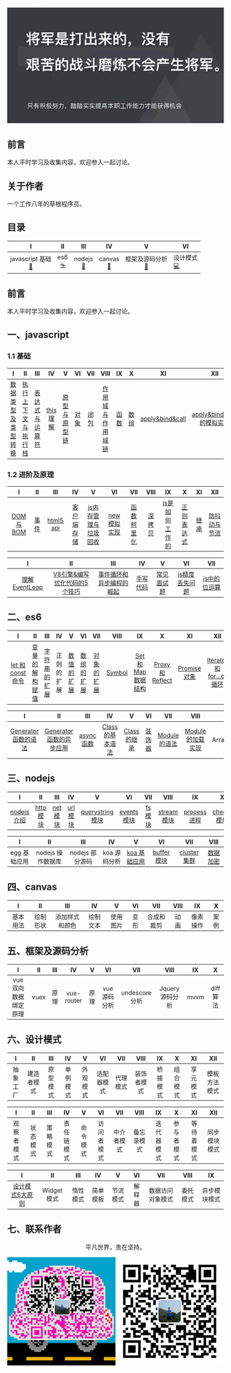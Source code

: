![image](./img/timg.jpg)
<br>

## 前言

本人平时学习及收集内容，欢迎参入一起讨论。

## 关于作者

一个工作八年的草根程序员。

## 目录

|                      I                       |          II          |             III             |             IV              |                     V                      | Ⅵ                              |
| :------------------------------------------: | :------------------: | :-------------------------: | :-------------------------: | :----------------------------------------: | ------------------------------ |
| javascript 基础<br />[📝](#一javascript基础) | es6<br/>[☕️](#二es6) | nodejs<br />[🐍](#三nodejs) | canvas<br />[🔗](#四canvas) | 框架及源码分析<br/>[💾](#五框架及源码分析) | 设计模式<br/>[💻](#六设计模式) |

## 前言

本人平时学习及收集内容，欢迎参入一起讨论。

## 一、javascript

### 1.1 基础

|                                                                                    I                                                                                    |                                                                          II                                                                           |                                                                                 III                                                                                 |                                                          IV                                                           |                                                                            V                                                                             |                                                      VI                                                      |                                                     VII                                                      |                                                                                      VIII                                                                                      |                                                      IX                                                      |                                                      X                                                       |                                                            XI                                                            |                                                                                  XII                                                                                   |
| :---------------------------------------------------------------------------------------------------------------------------------------------------------------------: | :---------------------------------------------------------------------------------------------------------------------------------------------------: | :-----------------------------------------------------------------------------------------------------------------------------------------------------------------: | :-------------------------------------------------------------------------------------------------------------------: | :------------------------------------------------------------------------------------------------------------------------------------------------------: | :----------------------------------------------------------------------------------------------------------: | :----------------------------------------------------------------------------------------------------------: | :----------------------------------------------------------------------------------------------------------------------------------------------------------------------------: | :----------------------------------------------------------------------------------------------------------: | :----------------------------------------------------------------------------------------------------------: | :----------------------------------------------------------------------------------------------------------------------: | :--------------------------------------------------------------------------------------------------------------------------------------------------------------------: |
| [数据类型及类型转换](https://github.com/cs-learning-record/javascript-series/blob/master/javascript/%E6%95%B0%E6%8D%AE%E7%B1%BB%E5%9E%8B%E4%B8%8E%E8%BD%AC%E6%8D%A2.md) | [执行上下文与执行栈](https://github.com/cs-learning-record/javascript-series/blob/master/javascript/%E6%89%A7%E8%A1%8C%E4%B8%8A%E4%B8%8B%E6%96%87.md) | [表达式与运算符](https://github.com/cs-learning-record/javascript-series/blob/master/javascript/%E8%A1%A8%E8%BE%BE%E5%BC%8F%E4%B8%8E%E8%BF%90%E7%AE%97%E7%AC%A6.md) | [this 理解](https://github.com/cs-learning-record/javascript-series/blob/master/javascript/this%E7%90%86%E8%A7%A3.md) | [原型与原型链](https://github.com/cs-learning-record/javascript-series/blob/master/javascript/%E5%8E%9F%E5%9E%8B%E4%B8%8E%E5%8E%9F%E5%9E%8B%E9%93%BE.md) | [对象](https://github.com/cs-learning-record/javascript-series/blob/master/javascript/%E5%AF%B9%E8%B1%A1.md) | [闭包](https://github.com/cs-learning-record/javascript-series/blob/master/javascript/%E9%97%AD%E5%8C%85.md) | [作用域与作用域链](https://github.com/cs-learning-record/javascript-series/blob/master/javascript/%E4%BD%9C%E7%94%A8%E5%9F%9F%E4%B8%8E%E4%BD%9C%E7%94%A8%E5%9F%9F%E9%93%BE.md) | [函数](https://github.com/cs-learning-record/javascript-series/blob/master/javascript/%E5%87%BD%E6%95%B0.md) | [数组](https://github.com/cs-learning-record/javascript-series/blob/master/javascript/%E6%95%B0%E7%BB%84.md) | [apply&bind&call](https://github.com/cs-learning-record/javascript-series/blob/master/javascript/apply%26bind%26call.md) | [apply&bind&call的模拟实现](https://github.com/cs-learning-record/javascript-series/blob/master/javascript/apply%26bind%26call%E6%A8%A1%E6%8B%9F%E5%AE%9E%E7%8E%B0.md) |

### 1.2 进阶及原理

|                                                       I                                                       |                                                      II                                                      |                                                   III                                                   |                                                                      IV                                                                       |                                                                                              V                                                                                              |                                                                    VI                                                                     |                                                                      VII                                                                      |                                                          VIII                                                           |                                                                         IX                                                                          |                                                                       X                                                                       |                                                      XI                                                      |                                                                           XII                                                                            |
| :-----------------------------------------------------------------------------------------------------------: | :----------------------------------------------------------------------------------------------------------: | :-----------------------------------------------------------------------------------------------------: | :-------------------------------------------------------------------------------------------------------------------------------------------: | :-----------------------------------------------------------------------------------------------------------------------------------------------------------------------------------------: | :---------------------------------------------------------------------------------------------------------------------------------------: | :-------------------------------------------------------------------------------------------------------------------------------------------: | :---------------------------------------------------------------------------------------------------------------------: | :-------------------------------------------------------------------------------------------------------------------------------------------------: | :-------------------------------------------------------------------------------------------------------------------------------------------: | :----------------------------------------------------------------------------------------------------------: | :------------------------------------------------------------------------------------------------------------------------------------------------------: |
| [DOM与BOM](https://github.com/cs-learning-record/javascript-series/blob/master/javascript/DOM%E4%B8%8EBOM.md) | [事件](https://github.com/cs-learning-record/javascript-series/blob/master/javascript/%E4%BA%8B%E4%BB%B6.md) | [html5 api](https://github.com/cs-learning-record/javascript-series/blob/master/javascript/html5api.md) | [客户端存储](https://github.com/cs-learning-record/javascript-series/blob/master/javascript/%E5%AE%A2%E6%88%B7%E7%AB%AF%E5%AD%98%E5%82%A8.md) | [js内存管理与垃圾回收](https://github.com/cs-learning-record/javascript-series/blob/master/javascript/%E5%9E%83%E5%9C%BE%E5%9B%9E%E6%94%B6%E5%92%8C%E5%86%85%E5%AD%98%E7%AE%A1%E7%90%86.md) | [new 模拟实现](https://github.com/cs-learning-record/javascript-series/blob/master/javascript/new%E6%A8%A1%E6%8B%9F%E5%AE%9E%E7%8E%B0.md) | [函数柯里化](https://github.com/cs-learning-record/javascript-series/blob/master/javascript/%E5%87%BD%E6%95%B0%E6%9F%AF%E9%87%8C%E5%8C%96.md) | [深拷贝](https://github.com/cs-learning-record/javascript-series/blob/master/javascript/%E6%B7%B1%E6%8B%B7%E8%B4%9D.md) | [js是如何工作的](https://github.com/cs-learning-record/javascript-series/blob/master/javascript/js%E5%A6%82%E4%BD%95%E5%B7%A5%E4%BD%9C%E7%9A%84.md) | [正则表达式](https://github.com/cs-learning-record/javascript-series/blob/master/javascript/%E6%AD%A3%E5%88%99%E8%A1%A8%E8%BE%BE%E5%BC%8F.md) | [继承](https://github.com/cs-learning-record/javascript-series/blob/master/javascript/%E7%BB%A7%E6%89%BF.md) | [防抖动与节流](https://github.com/cs-learning-record/javascript-series/blob/master/javascript/%E9%98%B2%E6%8A%96%E5%8A%A8%E4%B8%8E%E8%8A%82%E6%B5%81.md) |

|                                                               I                                                                |                                                                                                                  II                                                                                                                  |                                                                                                            III                                                                                                             |                                                                 IV                                                                 |                                                                       V                                                                       |                                                                              VI                                                                              |                                                                        VII                                                                        |
| :----------------------------------------------------------------------------------------------------------------------------: | :----------------------------------------------------------------------------------------------------------------------------------------------------------------------------------------------------------------------------------: | :------------------------------------------------------------------------------------------------------------------------------------------------------------------------------------------------------------------------: | :--------------------------------------------------------------------------------------------------------------------------------: | :-------------------------------------------------------------------------------------------------------------------------------------------: | :----------------------------------------------------------------------------------------------------------------------------------------------------------: | :-----------------------------------------------------------------------------------------------------------------------------------------------: |
| [理解EventLoop](https://github.com/cs-learning-record/javascript-series/blob/master/javascript/%E7%90%86%E8%A7%A3EventLoop.md) | [V8引擎&编写优化代码的5个技巧](https://github.com/cs-learning-record/javascript-series/blob/master/javascript/V8%E5%BC%95%E6%93%8E%26%E7%BC%96%E5%86%99%E4%BC%98%E5%8C%96%E4%BB%A3%E7%A0%81%E7%9A%845%E4%B8%AA%E6%8A%80%E5%B7%A7.md) | [事件循环和异步编程的崛起](https://github.com/cs-learning-record/javascript-series/blob/master/javascript/%E4%BA%8B%E4%BB%B6%E5%BE%AA%E7%8E%AF%E5%92%8C%E5%BC%82%E6%AD%A5%E7%BC%96%E7%A8%8B%E7%9A%84%E5%B4%9B%E8%B5%B7.md) | [手写代码](https://github.com/cs-learning-record/javascript-series/blob/master/javascript/%E6%89%8B%E5%86%99%E4%BB%A3%E7%A0%81.md) | [常见面试题](https://github.com/cs-learning-record/javascript-series/blob/master/javascript/%E5%B8%B8%E8%A7%81%E9%9D%A2%E8%AF%95%E9%A2%98.md) | [js精度丢失问题](https://github.com/cs-learning-record/javascript-series/blob/master/javascript/js%E7%B2%BE%E5%BA%A6%E4%B8%A2%E5%A4%B1%E9%97%AE%E9%A2%98.md) | [js中的位运算](https://github.com/cs-learning-record/javascript-series/blob/master/javascript/js%E4%B8%AD%E7%9A%84%E4%BD%8D%E8%BF%90%E7%AE%97.md) |

## 二、es6

|                                                                  I                                                                  |                                                                              II                                                                              |                                                                        III                                                                        |     IV     |                                                                   V                                                                    |                                                                   VI                                                                   |                                                                  VII                                                                   |                                            VIII                                             |                                                                          IX                                                                           |                                                          X                                                           |                                                          XI                                                          |                                                                             XII                                                                              |
| :---------------------------------------------------------------------------------------------------------------------------------: | :----------------------------------------------------------------------------------------------------------------------------------------------------------: | :-----------------------------------------------------------------------------------------------------------------------------------------------: | :--------: | :------------------------------------------------------------------------------------------------------------------------------------: | :------------------------------------------------------------------------------------------------------------------------------------: | :------------------------------------------------------------------------------------------------------------------------------------: | :-----------------------------------------------------------------------------------------: | :---------------------------------------------------------------------------------------------------------------------------------------------------: | :------------------------------------------------------------------------------------------------------------------: | :------------------------------------------------------------------------------------------------------------------: | :----------------------------------------------------------------------------------------------------------------------------------------------------------: |
| [let 和 const 命令](https://github.com/cs-learning-record/javascript-series/blob/master/es6/let%E5%92%8Cconst%E5%91%BD%E4%BB%A4.md) | [变量的解构赋值](https://github.com/cs-learning-record/javascript-series/blob/master/es6/%E5%8F%98%E9%87%8F%E7%9A%84%E8%A7%A3%E6%9E%84%E8%B5%8B%E5%80%BC.md) | [字符串的扩展](https://github.com/cs-learning-record/javascript-series/blob/master/es6/%E5%AD%97%E7%AC%A6%E4%B8%B2%E7%9A%84%E6%89%A9%E5%B1%95.md) | 正则的扩展 | [数值的扩展](https://github.com/cs-learning-record/javascript-series/blob/master/es6/%E6%95%B0%E5%80%BC%E7%9A%84%E6%89%A9%E5%B1%95.md) | [数组的扩展](https://github.com/cs-learning-record/javascript-series/blob/master/es6/%E6%95%B0%E7%BB%84%E7%9A%84%E6%89%A9%E5%B1%95.md) | [对象的扩展](https://github.com/cs-learning-record/javascript-series/blob/master/es6/%E5%AF%B9%E8%B1%A1%E7%9A%84%E6%89%A9%E5%B1%95.md) | [Symbol](https://github.com/cs-learning-record/javascript-series/blob/master/es6/Symbol.md) | [Set 和 Map 数据结构](https://github.com/cs-learning-record/javascript-series/blob/master/es6/Set%E5%92%8CMap%E6%95%B0%E6%8D%AE%E7%BB%93%E6%9E%84.md) | [Proxy 和 Reflect](https://github.com/cs-learning-record/javascript-series/blob/master/es6/Proxy%E5%92%8CReflect.md) | [Promise 对象](https://github.com/cs-learning-record/javascript-series/blob/master/es6/Promise%E5%AF%B9%E8%B1%A1.md) | [Iterator 和 for...of 循环](https://github.com/cs-learning-record/javascript-series/blob/master/es6/Iterator%20%E5%92%8C%20for...of%20%E5%BE%AA%E7%8E%AF.md) |

|                                                                              I                                                                               |                                                                                         II                                                                                         |                                                         III                                                         |                                                                          IV                                                                          |                                                               V                                                                |                                                        VI                                                        |                                                               VII                                                                |                                                                          VIII                                                                          |     IX      |                                          X                                          |
| :----------------------------------------------------------------------------------------------------------------------------------------------------------: | :--------------------------------------------------------------------------------------------------------------------------------------------------------------------------------: | :-----------------------------------------------------------------------------------------------------------------: | :--------------------------------------------------------------------------------------------------------------------------------------------------: | :----------------------------------------------------------------------------------------------------------------------------: | :--------------------------------------------------------------------------------------------------------------: | :------------------------------------------------------------------------------------------------------------------------------: | :----------------------------------------------------------------------------------------------------------------------------------------------------: | :---------: | :---------------------------------------------------------------------------------: |
| [Generator 函数的语法](https://github.com/cs-learning-record/javascript-series/blob/master/es6/Generator%20%E5%87%BD%E6%95%B0%E7%9A%84%E8%AF%AD%E6%B3%95.md) | [Generator 函数的异步应用](https://github.com/cs-learning-record/javascript-series/blob/master/es6/Generator%20%E5%87%BD%E6%95%B0%E7%9A%84%E5%BC%82%E6%AD%A5%E5%BA%94%E7%94%A8.md) | [async 函数](https://github.com/cs-learning-record/javascript-series/blob/master/es6/async%20%E5%87%BD%E6%95%B0.md) | [Class 的基本语法](https://github.com/cs-learning-record/javascript-series/blob/master/es6/Class%20%E7%9A%84%E5%9F%BA%E6%9C%AC%E8%AF%AD%E6%B3%95.md) | [Class 的继承](https://github.com/cs-learning-record/javascript-series/blob/master/es6/Class%20%E7%9A%84%E7%BB%A7%E6%89%BF.md) | [装饰器](https://github.com/cs-learning-record/javascript-series/blob/master/es6/%E8%A3%85%E9%A5%B0%E5%99%A8.md) | [Module 的语法](https://github.com/cs-learning-record/javascript-series/blob/master/es6/Module%20%E7%9A%84%E8%AF%AD%E6%B3%95.md) | [Module 的加载实现](https://github.com/cs-learning-record/javascript-series/blob/master/es6/Module%20%E7%9A%84%E5%8A%A0%E8%BD%BD%E5%AE%9E%E7%8E%B0.md) | ArrayBuffer | [函数扩展](https://github.com/cs-learning-record/javascript-series/tree/master/es6) |

## 三、nodejs

|                                                         I                                                          |                                                        II                                                         |   III   |    IV    |        V         |     VI      |   VII   |    VIII     |      IX      |      X      |    XI     |       XII        |
| :----------------------------------------------------------------------------------------------------------------: | :---------------------------------------------------------------------------------------------------------------: | :-----: | :------: | :--------------: | :---------: | :-----: | :---------: | :----------: | :---------: | :-------: | :--------------: |
| [nodejs介绍](https://github.com/cs-learning-record/javascript-series/blob/master/nodejs/node%E4%BB%8B%E7%BB%8D.md) | [http 模块](https://github.com/cs-learning-record/javascript-series/blob/master/nodejs/http%E6%A8%A1%E5%9D%97.md) |[net模块](https://github.com/cs-learning-record/javascript-series/blob/master/nodejs/net%E6%A8%A1%E5%9D%97.md) | [url 模块](https://github.com/cs-learning-record/javascript-series/blob/master/nodejs/url%E6%A8%A1%E5%9D%97.md) | [querystring 模块](https://github.com/cs-learning-record/javascript-series/blob/master/nodejs/querystring%E6%A8%A1%E5%9D%97.md) | [events 模块](https://github.com/cs-learning-record/javascript-series/blob/master/nodejs/events%E6%A8%A1%E5%9D%97.md) | [fs 模块](https://github.com/cs-learning-record/javascript-series/blob/master/nodejs/fs%E6%A8%A1%E5%9D%97.md) | [stream 模块](https://github.com/cs-learning-record/javascript-series/blob/master/nodejs/stream%E6%A8%A1%E5%9D%97.md) | [process 进程](https://github.com/cs-learning-record/javascript-series/blob/master/nodejs/process%20%E8%BF%9B%E7%A8%8B.md) | [cheeio 模块](https://github.com/cs-learning-record/javascript-series/blob/master/nodejs/cheerio%20%E6%A8%A1%E5%9D%97.md) | [http 爬虫](https://github.com/cs-learning-record/javascript-series/blob/master/nodejs/http%20%E7%88%AC%E8%99%AB.md) | [express 基础应用](https://github.com/cs-learning-record/javascript-series/blob/master/nodejs/express%E5%9F%BA%E7%A1%80%E5%BA%94%E7%94%A8.md) |

|      I       |        II         |       III       |      IV      |      V       | VI      | VII   | VIII   | 
| :----------: | :---------------: | :-------------: | :----------: | :----------: | :----------: |:----------: |:----------: |
| egg 基础应用 | nodejs 操作数据库 | nodejs 部分源码 | koa 源码分析 | [koa 基础应用](https://github.com/cs-learning-record/javascript-series/blob/master/nodejs/koa%E5%9F%BA%E7%A1%80%E5%BA%94%E7%94%A8.md) |[buffer模块](https://github.com/cs-learning-record/javascript-series/blob/master/nodejs/buffer%E6%A8%A1%E5%9D%97.md)|[cluster集群](https://github.com/cs-learning-record/javascript-series/blob/master/nodejs/cluster%E9%9B%86%E7%BE%A4.md)|[数据加密](https://github.com/cs-learning-record/javascript-series/blob/master/nodejs/%E6%95%B0%E6%8D%AE%E5%8A%A0%E5%AF%86.md)|

## 四、canvas

|    I     |    II    |      III       |    IV    |    V     |  VI   |    VII     | VIII  |    IX    |   X   |
| :------: | :------: | :------------: | :------: | :------: | :---: | :--------: | :---: | :------: | :---: |
| 基本用法 | 绘制形状 | 添加样式和颜色 | 绘制文本 | 使用图片 | 变形  | 合成和裁剪 | 动画  | 像素操作 | 案例  |

## 五、框架及源码分析
|          I           |  II   |  III  |     IV     |   V   |      VI      |      VII       |      VIII       |  IX   |    X     |
| :------------------: | :---: | :---: | :--------: | :---: | :----------: | :------------: | :-------------: | :---: | :------: |
| vue 双向数据绑定原理 | vuex  | 原理  | vue-router | 原理  | vue 源码分析 | undescore 分析 | Jquery 源码分析 | mvvm  | diff算法 |  |
## 六、设计模式

|    I     |     II     |   III    |    IV    |    V     |     VI     |   VII    |    VIII    |    IX    |    X     |    XI    |     XII      |
| :------: | :--------: | :------: | :------: | :------: | :--------: | :------: | :--------: | :------: | :------: | :------: | :----------: |
| 抽象工厂 | 建造者模式 | 原型模式 | 单例模式 | 外观模式 | 适配器模式 | 代理模式 | 装饰者模式 | 桥接模式 | 组合模式 | 享元模式 | 模板方法模式 |

|     I      |    II    |   III    |     IV     |    V     |     VI     |    VII     |    VIII    |     IX     |     X      |     XI     |     XII      |
| :--------: | :------: | :------: | :--------: | :------: | :--------: | :--------: | :--------: | :--------: | :--------: | :--------: | :----------: |
| 观察者模式 | 状态模式 | 策略模式 | 责任链模式 | 命令模式 | 访问者模式 | 中介者模式 | 备忘录模式 | 迭代器模式 | 参与者模式 | 等待着模式 | 同步模块模式 |

|                                                                                     I                                                                                      |     II     |   III    |    IV    |    V     |   VI   |       VII        |   VIII   |      IX      |
| :------------------------------------------------------------------------------------------------------------------------------------------------------------------------: | :--------: | :------: | :------: | :------: | :----: | :--------------: | :------: | :----------: |
| [设计模式6大原则](https://github.com/cs-learning-record/javascript-series/blob/master/design-patterns/%E8%AE%BE%E8%AE%A1%E6%A8%A1%E5%BC%8F6%E5%A4%A7%E5%8E%9F%E5%88%99.md) | Widget模式 | 惰性模式 | 简单模板 | 节流模式 | 解释器 | 数据访问对象模式 | 委托模式 | 异步模块模式 |

## 七、联系作者

<div align="center">
    <p>
        平凡世界，贵在坚持。
    </p>
    <img src="./img/contact.png" />
</div>
